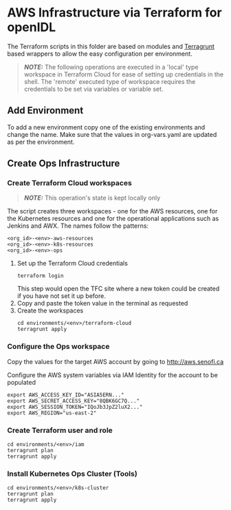 # AWS Infrastructure via Terraform for openIDL

The Terraform scripts in this folder are based on modules and [Terragrunt](https://terragrunt.io) based wrappers to allow the easy configuration per environment.
> **_NOTE:_**
> The following operations are executed in a 'local' type workspace in Terraform Cloud for ease of setting up credentials in the shell. The 'remote' executed type of workspace requires the credentials to be set via variables or variable set.
## Add Environment

To add a new environment copy one of the existing environments and change the name.
Make sure that the values in org-vars.yaml are updated as per the environment.

## Create Ops Infrastructure

### Create Terraform Cloud workspaces

> **_NOTE:_**
> This operation's state is kept locally only

The script creates three workspaces - one for the AWS resources, one for the Kubernetes resources and one for the operational applications such as Jenkins and AWX.
The names follow the patterns:
```
<org_id>-<env>-aws-resources
<org_id>-<env>-k8s-resources
<org_id>-<env>-ops
```

1. Set up the Terraform Cloud credentials 
   ```
   terraform login
   ```
   This step would open the TFC site where a new token could be created if you have not set it up before.
2. Copy and paste the token value in the terminal as requested
3. Create the workspaces
   ```
   cd environments/<env>/terraform-cloud
   terragrunt apply
   ```

### Configure the Ops workspace

Copy the values for the target AWS account by going to http://aws.senofi.ca

Configure the AWS system variables via IAM Identity for the account to be populated
   ```
   export AWS_ACCESS_KEY_ID="ASIA5ERN..."
   export AWS_SECRET_ACCESS_KEY="8QBK6GC7Q..."
   export AWS_SESSION_TOKEN="IQoJb3JpZ2luX2..."
   export AWS_REGION="us-east-2"
   ```

### Create Terraform user and role

```
cd environments/<env>/iam
terragrunt plan
terragrunt apply
```

### Install Kubernetes Ops Cluster (Tools)

```
cd environments/<env>/k8s-cluster
terragrunt plan
terragrunt apply
```
